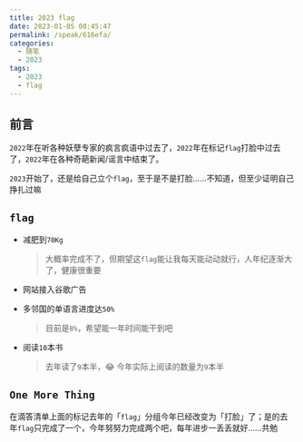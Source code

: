 ```yaml
---
title: 2023 flag
date: 2023-01-05 08:45:47
permalink: /speak/616efa/
categories:
  - 随笔
  - 2023
tags:
  - 2023
  - flag
---
```


## 前言

`2022`年在听各种妖孽专家的疯言疯语中过去了，`2022`年在标记`flag`打脸中过去了，`2022`年在各种奇葩新闻/谣言中结束了。

`2023`开始了，还是给自己立个`flag`，至于是不是打脸......不知道，但至少证明自己挣扎过嘛

<!-- more -->

<InArticleAdsense
    data-ad-client="ca-pub-1725717718088510"
    data-ad-slot="7426219401">
</InArticleAdsense>

## `flag`

<InArticleAdsense
    data-ad-client="ca-pub-1725717718088510"
    data-ad-slot="4281148213">
</InArticleAdsense>

- 减肥到`70Kg`
    
    > 大概率完成不了，但期望这`flag`能让我每天能动动就行，人年纪逐渐大了，健康很重要

- 网站接入谷歌广告
- 多邻国的单语言进度达`50%`

    > 目前是`8%`，希望能一年时间能干到吧

- 阅读`10`本书

    > 去年读了`9`本半，😂 今年实际上阅读的数量为`9`本半

## `One More Thing`

在滴答清单上面的标记去年的「`flag`」分组今年已经改变为「打脸」了；是的去年`flag`只完成了一个，今年努努力完成两个吧，每年进步一丢丢就好......共勉
